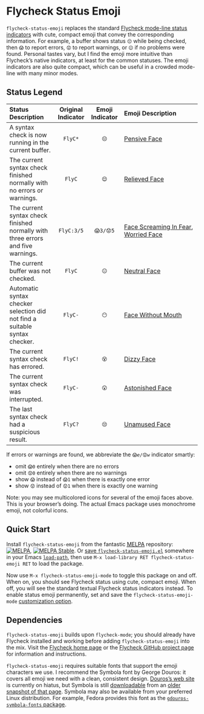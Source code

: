 # Flycheck Status Emoji

`flycheck-status-emoji` replaces the standard
[Flycheck mode-line status indicators](http://www.flycheck.org/manual/latest/Mode-line-display.html#Mode-line-display)
with cute, compact emoji that convey the corresponding information.
For example, a buffer shows status `😔` while being checked, then `😱`
to report errors, `😟` to report warnings, or `😌` if no problems were
found. Personal tastes vary, but I find the emoji more intuitive than
Flycheck’s native indicators, at least for the common statuses. The
emoji indicators are also quite compact, which can be useful in a
crowded mode-line with many minor modes.

## Status Legend

Status Description | Original Indicator | Emoji Indicator | Emoji Description
:----------------- | :----------------: | :-------------: | :----------------
A syntax check is now running in the current buffer. | `FlyC*` | `😔` | [Pensive Face](http://emojipedia.org/pensive-face/)
The current syntax check finished normally with no errors or warnings. | `FlyC` | `😌` | [Relieved Face](http://emojipedia.org/relieved-face/)
The current syntax check finished normally with three errors and five warnings. | `FlyC:3/5` | `😱3/😟5` | [Face Screaming In Fear](http://emojipedia.org/face-screaming-in-fear/), [Worried Face](http://emojipedia.org/worried-face/)
The current buffer was not checked. | `FlyC` | `😐` | [Neutral Face](http://emojipedia.org/neutral-face/)
Automatic syntax checker selection did not find a suitable syntax checker. | `FlyC-` | `😶` | [Face Without Mouth](http://emojipedia.org/face-without-mouth/)
The current syntax check has errored. | `FlyC!` | `😵` | [Dizzy Face](http://emojipedia.org/dizzy-face/)
The current syntax check was interrupted. | `FlyC-` | `😲` | [Astonished Face](http://emojipedia.org/astonished-face/)
The last syntax check had a suspicious result. | `FlyC?` | `😒` | [Unamused Face](http://emojipedia.org/unamused-face/)

If errors or warnings are found, we abbreviate the <code>😱_e_/😟_w_</code>
indicator smartly:

* omit `😱0` entirely when there are no errors
* omit `😟0` entirely when there are no warnings
* show `😱` instead of `😱1` when there is exactly one error
* show `😟` instead of `😟1` when there is exactly one warning

Note: you may see multicolored icons for several of the emoji faces above. This is your browser’s doing. The actual Emacs package uses monochrome emoji, not colorful icons.

## Quick Start

Install `flycheck-status-emoji` from the fantastic
[<abbr title="Milkypostman’s Emacs Lisp Package Archive">MELPA</abbr>](http://melpa.milkbox.net/#/getting-started)
repository:
[![MELPA](http://melpa.org/packages/flycheck-status-emoji-badge.svg)](http://melpa.org/#/flycheck-status-emoji),
[![MELPA Stable](http://stable.melpa.org/packages/flycheck-status-emoji-badge.svg)](http://stable.melpa.org/#/flycheck-status-emoji). Or
[save `flycheck-status-emoji.el`](https://raw2.github.com/liblit/flycheck-status-emoji/master/flycheck-status-emoji.el)
somewhere in your Emacs
[`load-path`](http://www.gnu.org/software/emacs/manual/html_node/elisp/Library-Search.html),
then use `M-x load-library RET flycheck-status-emoji RET` to load the
package.

Now use `M-x flycheck-status-emoji-mode` to toggle this package on and
off.  When on, you should see Flycheck status using cute, compact
emoji.  When off, you will see the standard textual Flycheck status
indicators instead.  To enable status emoji permanently, set and save
the `flycheck-status-emoji-mode`
[customization option](https://www.gnu.org/software/emacs/manual/html_node/emacs/Easy-Customization.html).

## Dependencies

`flycheck-status-emoji` builds upon `flycheck-mode`; you should
already have Flycheck installed and working before adding
`flycheck-status-emoji` into the mix. Visit the
[Flycheck home page](http://www.flycheck.org/) or the
[Flycheck GitHub project page](https://github.com/flycheck/flycheck)
for information and instructions.

`flycheck-status-emoji` requires suitable fonts that support the emoji
characters we use. I recommend the Symbola font by George Douros: it
covers all emoji we need with a clean, consistent
design. [Douros’s web site](http://users.teilar.gr/~g1951d/) is
currently on hiatus, but Symbola is still
[downloadable](https://web.archive.org/web/20150625033347/http://users.teilar.gr/~g1951d/Symbola.zip)
from an
[older snapshot of that page](https://web.archive.org/web/20150625033347/http://users.teilar.gr/~g1951d/). Symbola
may also be available from your preferred Linux distribution. For
example, Fedora provides this font as the
[`gdouros-symbola-fonts` package](http://fedoraproject.org/wiki/Gdouros_Symbola).

<!-- LocalWords: Flycheck flycheck FlyC errored Milkypostman MELPA -->
<!-- LocalWords: el RET GitHub init Symbola Douros gdouros symbola -->
